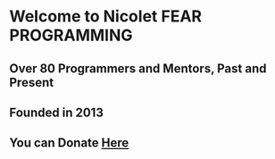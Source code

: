 #                 Welcome to Nicolet FEAR PROGRAMMING
## Over 80 Programmers and Mentors, Past and Present
## Founded in 2013
## You can Donate [Here](https://nicoletfear.com/donate/)
